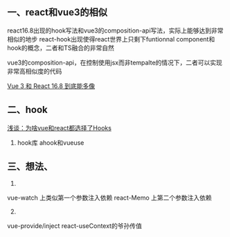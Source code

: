 ## 一、react和vue3的相似

react16.8出现的hook写法和vue3的composition-api写法，实际上能够达到非常相似的地步
react-hook出现使得react世界上只剩下funtionnal component和hook的概念，二者和TS融合的非常自然

vue3的composition-api，在控制使用jsx而非tempalte的情况下，二者可以实现非常高相似度的代码

[Vue 3 和 React 16.8 到底能多像](https://juejin.cn/post/6998038537950429220)


## 二、hook
[浅谈：为啥vue和react都选择了Hooks](https://juejin.cn/post/7066951709678895141)

1. hook库
ahook和vueuse


## 三、想法、
1. 
vue-watch 上类似第一个参数注入依赖
react-Memo 上第二个参数注入依赖

2. 
vue-provide/inject
react-useContext的爷孙传值